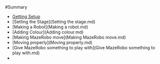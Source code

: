 #Summary

* [Getting Setup](README.md)
* [Setting the Stage](Setting the stage.md)
* [Making a Robot](Making a robot.md)
* [Adding Colour](Adding colour.md)
* [Making MazeRobo move](Making MazeRobo move.md)
* [Moving properly](Moving properly.md)
* [Give MazeRobo something to play with](Give MazeRobo something to play with.md)
* []()



